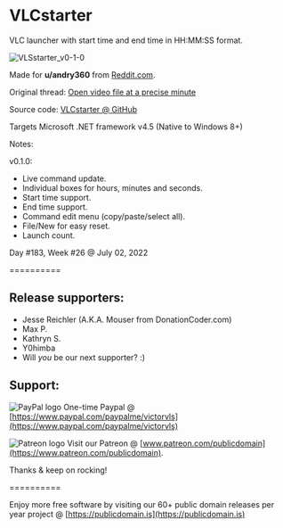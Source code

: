 # VLCstarter

VLC launcher with start time and end time in HH:MM:SS format.

![VLSstarter_v0-1-0](https://user-images.githubusercontent.com/54631779/177019072-c37340ff-4f9e-4ef4-a0f6-a4d04fb7000b.png)

Made for **u/andry360** from [Reddit.com](https://www.reddit.com).

Original thread: [Open video file at a precise minute](https://www.reddit.com/r/software/comments/vki0cd/open_video_file_at_a_precise_minute/)

Source code: [VLCstarter @ GitHub](https://github.com/publicdomain/vlc-starter)

Targets Microsoft .NET framework v4.5 (Native to Windows 8+)

Notes:

v0.1.0:

- Live command update.
- Individual boxes for hours, minutes and seconds.
- Start time support.
- End time support.
- Command edit menu (copy/paste/select all).
- File/New for easy reset.
- Launch count.

Day #183, Week #26 @ July 02, 2022

==========

## Release supporters:

* Jesse Reichler (A.K.A. Mouser from DonationCoder.com)
* Max P.
* Kathryn S.
* Y0himba
* Will *you* be our next supporter? :)

## Support:

![PayPal logo](https://i.imgur.com/CSaPEFY.png) One-time Paypal @ [https://www.paypal.com/paypalme/victorvls](https://www.paypal.com/paypalme/victorvls)

![Patreon logo](https://i.imgur.com/LKBj3ih.png) Visit our Patreon @ [www.patreon.com/publicdomain](https://www.patreon.com/publicdomain).

Thanks & keep on rocking!

==========

Enjoy more free software by visiting our 60+ public domain releases per year project @ [https://publicdomain.is](https://publicdomain.is)
